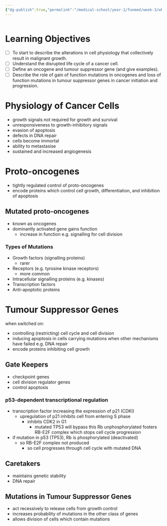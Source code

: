 ```yaml
---
{"dg-publish":true,"permalink":"/medical-school/year-1/funmed/week-3/what-is-cancer/","tags":["funmed"]}
---
```


```table-of-contents
```
# Learning Objectives
- [ ] To start to describe the alterations in cell physiology that collectively result in malignant growth.  
- [ ] Understand the disrupted life cycle of a cancer cell.  
- [ ] Define an oncogene and tumour suppressor gene (and give examples).  
- [ ] Describe the role of gain of function mutations in oncogenes and loss of function mutations in tumour suppressor genes in cancer initiation and progression.

# Physiology of Cancer Cells
- growth signals not required for growth and survival
- unresponsiveness to growth-inhibitory signals
- evasion of apoptosis
- defects in DNA repair
- cells become immortal
- ability to metastasise
- sustained and increased angiogenesis

# Proto-oncogenes
- tightly regulated control of proto-oncogenes
- encode proteins which control cell growth, differentiation, and inhibition of apoptosis
## Mutated proto-oncogenes
- known as oncogenes
- dominantly activated gene gains function
	- increase in function e.g. signalling for cell division

### Types of Mutations
- Growth factors (signalling proteins)
	- rarer
- Receptors (e.g. tyrosine kinase receptors)
	- more common
- Intracellular signalling proteins (e.g. kinases)
- Transcription factors
- Anti-apoptotic proteins

# Tumour Suppressor Genes
when switched on:
- controlling (restricting) cell cycle and cell division
- inducing apoptosis in cells carrying mutations when other mechanisms have failed e.g. DNA repair
- encode proteins inhibiting cell growth
## Gate Keepers
- checkpoint genes
- cell division regulator genes
- control apoptosis
### p53-dependent transcriptional regulation
- transcription factor increasing the expression of p21 (CDKI)
	- upregulation of p21 inhibits cell from entering S phase
		- inhibits CDK2 in G1
			- mutated TP53 will bypass this
Rb unphosphorylated fosters RB-E2F complex which stops cell cycle progression
- if mutation in p53 (TP53), Rb is phosphorylated (deactivated)
	- so RB-E2F complex not produced
		- so cell progresses through cell cycle with mutated DNA

## Caretakers
- maintains genetic stability
- DNA repair

## Mutations in Tumour Suppressor Genes
- act recessively to release cells from growth control
- increases probability of mutations in the other class of genes
- allows division of cells which contain mutations